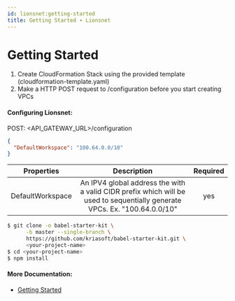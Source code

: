 ```yaml
---
id: lionsnet:getting-started
title: Getting Started ∙ Lionsnet
---
```


# Getting Started

1. Create CloudFormation Stack using the provided template (cloudformation-template.yaml)
2. Make a HTTP POST request to /configuration before you start creating VPCs

#### Configuring Lionsnet:

POST: <API_GATEWAY_URL>/configuration

```json
{
  "DefaultWorkspace": "100.64.0.0/10"
}
```


|    Properties    |                                                        Description                                                        | Required |
|:----------------:|:-------------------------------------------------------------------------------------------------------------------------:|:--------:|
| DefaultWorkspace | An IPV4 global address the with a valid CIDR prefix which will be used to sequentially generate VPCs. Ex. "100.64.0.0/10" |    yes   |
    

```sh
$ git clone -o babel-starter-kit \
      -b master --single-branch \
      https://github.com/kriasoft/babel-starter-kit.git \
      <your-project-name>
$ cd <your-project-name>
$ npm install
```

#### More Documentation:

* [Getting Started](getting-started.md)
